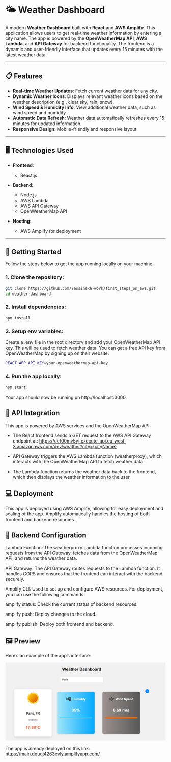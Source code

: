 # 🌤️ Weather Dashboard

A modern **Weather Dashboard** built with **React** and **AWS Amplify**. This application allows users to get real-time weather information by entering a city name. The app is powered by the **OpenWeatherMap API**, **AWS Lambda**, and **API Gateway** for backend functionality. The frontend is a dynamic and user-friendly interface that updates every 15 minutes with the latest weather data.

---

## 📋 Features

- **Real-time Weather Updates**: Fetch current weather data for any city.
- **Dynamic Weather Icons**: Displays relevant weather icons based on the weather description (e.g., clear sky, rain, snow).
- **Wind Speed & Humidity Info**: View additional weather data, such as wind speed and humidity.
- **Automatic Data Refresh**: Weather data automatically refreshes every 15 minutes for updated information.
- **Responsive Design**: Mobile-friendly and responsive layout.

---

## 🖥️ Technologies Used

- **Frontend**:
  - React.js
  
- **Backend**:
  - Node.js
  - AWS Lambda
  - AWS API Gateway
  - OpenWeatherMap API

- **Hosting**: 
  - AWS Amplify for deployment

---

## 🚀 Getting Started

Follow the steps below to get the app running locally on your machine.

### 1. Clone the repository:
```bash
git clone https://github.com/YassineRh-work/first_steps_on_aws.git
cd weather-dashboard
```
### 2. Install dependencies:
```bash
npm install
```
### 3. Setup env variables:
Create a .env file in the root directory and add your OpenWeatherMap API key. This will be used to fetch weather data.
You can get a free API key from OpenWeatherMap by signing up on their website.
```bash
REACT_APP_API_KEY=your-openweathermap-api-key
```
### 4. Run the app locally:
```bash
npm start
```
Your app should now be running on http://localhost:3000.

## 🔧 API Integration
This app is powered by AWS services and the OpenWeatherMap API:

- The React frontend sends a GET request to the AWS API Gateway endpoint at:
https://cef00mv5yf.execute-api.eu-west-3.amazonaws.com/dev/weather?city={cityName}

- API Gateway triggers the AWS Lambda function (weatherproxy), which interacts with the OpenWeatherMap API to fetch weather data.

- The Lambda function returns the weather data back to the frontend, which then displays the weather information to the user.

## 💻 Deployment
This app is deployed using AWS Amplify, allowing for easy deployment and scaling of the app. Amplify automatically handles the hosting of both frontend and backend resources.

## 💾 Backend Configuration
Lambda Function: The weatherproxy Lambda function processes incoming requests from the API Gateway, fetches data from the OpenWeatherMap API, and returns the weather data.

API Gateway: The API Gateway routes requests to the Lambda function. It handles CORS and ensures that the frontend can interact with the backend securely.

Amplify CLI: Used to set up and configure AWS resources. For deployment, you can use the following commands:

amplify status: Check the current status of backend resources.

amplify push: Deploy changes to the cloud.

amplify publish: Deploy both frontend and backend.

## 🖼️ Preview
Here’s an example of the app’s interface:

![Weather Dashboard Screenshot](https://github.com/YassineRh-work/first_steps_on_aws/blob/main/preview.png)

The app is already deployed on this link: https://main.dquqj4263evly.amplifyapp.com/
